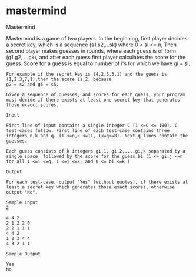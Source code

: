 mastermind
==========

Mastermind

Mastermind is a game of two players. In the beginning, first player decides a secret key, which is a sequence (s1,s2,...sk) where 0 < si <= n, Then second player makes guesses in rounds, where each guess is of form (g1,g2, ...gk), and after each guess first player calculates the score for the guess. Score for a guess is equal to number of i's for which we have gi = si.

    For example if the secret key is (4,2,5,3,1) and the guess is (1,2,3,7,1),then the score is 2, because
    g2 = s2 and g5 = s5. 

    Given a sequence of guesses, and scores for each guess, your program must decide if there exists at least one secret key that generates those exaoct scores.

    Input

    First line of input contains a single integer C (1 <=C <= 100). C test-cases follow. First line of each test-case contains three integers n,k and q. (1 <=n,k <=11, 1<=q<=8). Next q lines contain the guesses.

    Each guess consists of k integers gi,1, gi,2,....gi,k separated by a single space, followed by the score for the guess bi (1 <= gi,j <=n for all 1 <=i <=q, 1 <=j <=k; and 0 <= bi <=k )

    Output

    For each test-case, output "Yes" (without quotes), if there exists at least a secret key which generates those exact scores, otherwise output "No".

    Sample Input
    2

    4 4 2
    2 1 2 2 0
    2 2 1 1 1
    4 4 2
    1 2 3 4 4
    4 3 2 1 1

    Sample Output

    Yes
    No